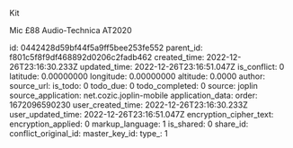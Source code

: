 Kit

Mic £88
Audio-Technica AT2020

id: 0442428d59bf44f5a9ff5bee253fe552
parent_id: f801c5f8f9df468892d0206c2fadb462
created_time: 2022-12-26T23:16:30.233Z
updated_time: 2022-12-26T23:16:51.047Z
is_conflict: 0
latitude: 0.00000000
longitude: 0.00000000
altitude: 0.0000
author: 
source_url: 
is_todo: 0
todo_due: 0
todo_completed: 0
source: joplin
source_application: net.cozic.joplin-mobile
application_data: 
order: 1672096590230
user_created_time: 2022-12-26T23:16:30.233Z
user_updated_time: 2022-12-26T23:16:51.047Z
encryption_cipher_text: 
encryption_applied: 0
markup_language: 1
is_shared: 0
share_id: 
conflict_original_id: 
master_key_id: 
type_: 1